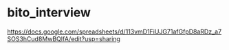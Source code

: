 # bito_interview

https://docs.google.com/spreadsheets/d/113vmD1FiUJG71afGfpD8aRDz_a7SOS3hCud8MwBQlfA/edit?usp=sharing
